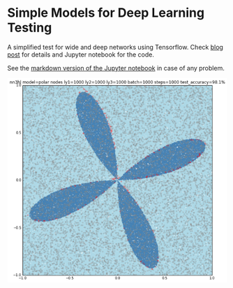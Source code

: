 # Simple Models for Deep Learning Testing

A simplified test for wide and deep networks using Tensorflow. Check [blog post](http://eduardofv.com/2016/08/04/simple-models-for-deep-learning/) for details and Jupyter notebook for the code.

See the [markdown version of the Jupyter notebook](models_for_deep_learning/models_for_deep_learning.md) in case of any problem. 

![classifier](blog_imgs/fig48.png)
